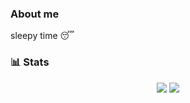 ### About me

sleepy time 😴

### 📊 Stats
<p align="center">
  <img src="https://github-readme-stats-ashy-seven.vercel.app/api?username=Nanoslav&count_private=true&theme=dark" />
  <img src="https://github-readme-stats-ashy-seven.vercel.app/api/top-langs/?username=Nanoslav&count_private=true&layout=compact&theme=dark" />
</p>

<!--
**Nanoslav/Nanoslav** is a ✨ _special_ ✨ repository because its `README.md` (this file) appears on your GitHub profile.

Here are some ideas to get you started:

- 🔭 I’m currently working on ...
- 🌱 I’m currently learning ...
- 👯 I’m looking to collaborate on ...
- 🤔 I’m looking for help with ...
- 💬 Ask me about ...
- 📫 How to reach me: ...
- 😄 Pronouns: ...
- ⚡ Fun fact: ...
-->
